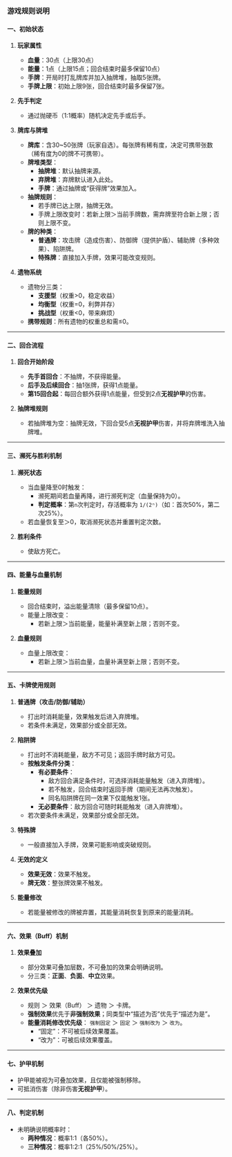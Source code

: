 ### **游戏规则说明**
#### **一、初始状态**
1. **玩家属性**
   - **血量**：30点（上限30点）
   - **能量**：1点（上限15点；回合结束时最多保留10点）
   - **手牌**：开局时打乱牌库并加入抽牌堆，抽取5张牌。
   - **手牌上限**：初始上限9张，回合结束时最多保留7张。

2. **先手判定**
   - 通过抛硬币（1:1概率）随机决定先手或后手。

3. **牌库与牌堆**
   - **牌库**：含30~50张牌（玩家自选）。每张牌有稀有度，决定可携带张数（稀有度为0的牌不可携带）。
   - **牌堆类型**：
     - **抽牌堆**：默认抽牌来源。
     - **弃牌堆**：弃牌默认进入此处。
     - **手牌**：通过抽牌或“获得牌”效果加入。
   - **抽牌规则**：
     - 若手牌已达上限，抽牌无效。
     - 手牌上限改变时：若新上限＞当前手牌数，需弃牌至符合新上限；否则上限不变。
   - **牌的种类**：
     - **普通牌**：攻击牌（造成伤害）、防御牌（提供护盾）、辅助牌（多种效果）、陷阱牌。
     - **特殊牌**：直接加入手牌，效果可能改变规则。

4. **遗物系统**
   - 遗物分三类：
     - **支援型**（权重>0，稳定收益）
     - **均衡型**（权重=0，利弊并存）
     - **挑战型**（权重<0，带来麻烦）
   - **携带规则**：所有遗物的权重总和需≤0。

---

#### **二、回合流程**
1. **回合开始阶段**
   - **先手首回合**：不抽牌，不获得能量。
   - **后手及后续回合**：抽1张牌，获得1点能量。
   - **第15回合起**：每回合额外获得1点能量，但受到2点**无视护甲**的伤害。

2. **抽牌堆规则**
   - 若抽牌堆为空：抽牌无效，下回合受5点**无视护甲**伤害，并将弃牌堆洗入抽牌堆。

---

#### **三、濒死与胜利机制**
1. **濒死状态**
   - 当血量降至0时触发：
     - 濒死期间若血量再降，进行濒死判定（血量保持为0）。
     - **判定概率**：第`n`次判定时，存活概率为 `1/(2ⁿ)`（如：首次50%，第二次25%）。
   - 若血量恢复至＞0，取消濒死状态并重置判定次数。

2. **胜利条件**
   - 使敌方死亡。

---

#### **四、能量与血量机制**
1. **能量规则**
   - 回合结束时，溢出能量清除（最多保留10点）。
   - 能量上限改变：
     - 若新上限＞当前能量，能量补满至新上限；否则不变。

2. **血量规则**
   - 血量上限改变：
     - 若新上限＞当前血量，血量补满至新上限；否则不变。

---

#### **五、卡牌使用规则**
1. **普通牌（攻击/防御/辅助）**
   - 打出时消耗能量，效果触发后进入弃牌堆。
   - 若条件未满足，效果部分或全部无效。

2. **陷阱牌**
   - 打出时不消耗能量，敌方不可见；返回手牌时敌方可见。
   - **按触发条件分类**：
     - **有必要条件**：
       - 敌方回合满足条件时，可选择消耗能量触发（进入弃牌堆）。
       - 若不触发，回合结束时返回手牌（期间无法再次触发）。
       - 同名陷阱牌在同一效果下仅能触发1张。
     - **无必要条件**：敌方回合可随时耗能触发（进入弃牌堆）。
   - 若次要条件未满足，效果部分或全部无效。

3. **特殊牌**
   - 一般直接加入手牌，效果可能影响或突破规则。

4. **无效的定义**
   - **效果无效**：效果不触发。
   - **牌无效**：整张牌效果不触发。

5. **能量修改**
   - 若能量被修改的牌被弃置，其能量消耗恢复到原来的能量消耗。

---

#### **六、效果（Buff）机制**
1. **效果叠加**
   - 部分效果可叠加层数，不可叠加的效果会明确说明。
   - 分三类：**正面**、**负面**、**中立**效果。

2. **效果优先级**
   - 规则 ＞ 效果（Buff） ＞ 遗物 ＞ 卡牌。
   - **强制效果**优先于**非强制效果**；同类型中“描述为否”优先于“描述为是”。
   - **能量消耗修改优先级**：
     `强制固定` ＞ `固定` ＞ `强制改为` ＞ `改为`。
     - “固定”：不可被后续效果覆盖。
     - “改为”：可被后续效果覆盖。

---

#### **七、护甲机制**  
- 护甲能被视为可叠加效果，且仅能被强制移除。
- 可抵消伤害（除非伤害**无视护甲**）。

---

#### **八、判定机制**
- 未明确说明概率时： 
  - **两种情况**：概率1:1（各50%）。
  - **三种情况**：概率1:2:1（25%/50%/25%）。
